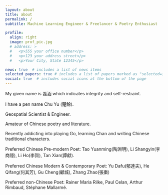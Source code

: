 ```yaml
---
layout: about
title: about
permalink: /
subtitle: Machine Learning Engineer & Freelancer & Poetry Enthusiast 

profile:
  align: right
  image: prof_pic.jpg
  # address: >
  #   <p>555 your office number</p>
  #   <p>123 your address street</p>
  #   <p>Your City, State 12345</p>

news: true  # includes a list of news items
selected_papers: true # includes a list of papers marked as "selected={true}"
social: true  # includes social icons at the bottom of the page
---
```

My given name is 磊涵 which indicates integrity and self-restraint.

I have a pen name Chu Yu (楚餘).

Geospatial Scientist & Engineer.

Amateur of Chinese poetry and literature.

Recently addicting into playing Go, learning Chan and writing Chinese traditional characters.

Preferred Chinese Pre-modern Poet: Tao Yuanming(陶淵明), Li Shangyin(李商隱), Li Ho(李賀), Tan Xian(譚獻).

Preferred Chinese Modern & Contemporary Poet: Yu Dafu(郁達夫), He Qifang(何其芳), Gu Cheng(顧城), Zhang Zhao(張棗)

Preferred non-Chinese Poet: Rainer Maria Rilke, Paul Celan, Arthur Rimbaud, Stéphane Mallarmé.

<!-- Write your biography here. Tell the world about yourself. Link to your favorite [subreddit](http://reddit.com). You can put a picture in, too. The code is already in, just name your picture `prof_pic.jpg` and put it in the `img/` folder.

Put your address / P.O. box / other info right below your picture. You can also disable any these elements by editing `profile` property of the YAML header of your `_pages/about.md`. Edit `_bibliography/papers.bib` and Jekyll will render your [publications page](/al-folio/publications/) automatically.

Link to your social media connections, too. This theme is set up to use [Font Awesome icons](http://fortawesome.github.io/Font-Awesome/) and [Academicons](https://jpswalsh.github.io/academicons/), like the ones below. Add your Facebook, Twitter, LinkedIn, Google Scholar, or just disable all of them. -->
